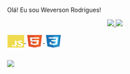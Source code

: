 Olá! Eu sou Weverson Rodrigues!

<!--
- 🔭  Atualmente estou procurando uma vaga como estagiário na área de T.i
- 🌱  Estou estudando neste momento JavaScript, HTML5 e CSS3 
- 🤔 Estou procurando me desenvolver melhor como programador.
-->
  
  
<div align="center">
  <a href="https://github.com/Weverson-Rodrigues/Weverson-Rodrigues/edit/main/README.md">
  <img height="180em" src="https://github-readme-stats.vercel.app/api?username=Weverson-Rodrigues&show_icons=true&theme=dark&include_all_commits=true&count_private=true"/>
  <img height="180em" src="https://github-readme-stats.vercel.app/api/top-langs/?username=Weverson-Rodrigues&layout=compact&langs_count=7&theme=dark"/>
</div>
<div style="display: inline_block"><br>
  <img align="center" alt="Weverson-Js" height="30" width="40" src="https://raw.githubusercontent.com/devicons/devicon/master/icons/javascript/javascript-plain.svg">
  <img align="center" alt="Weverson-HTML" height="30" width="40" src="https://raw.githubusercontent.com/devicons/devicon/master/icons/html5/html5-original.svg">
  <img align="center" alt="Weverson-CSS" height="30" width="40" src="https://raw.githubusercontent.com/devicons/devicon/master/icons/css3/css3-original.svg">
</div>
  
  ##
 
<div> 
  <a href="https://www.linkedin.com/in/weverson-da-silva-rodrigues-2007b4170/" target="_blank"><img src="https://img.shields.io/badge/-LinkedIn-%230077B5?style=for-the-badge&logo=linkedin&logoColor=white" target="_blank"></a> 
</div>

  
  

